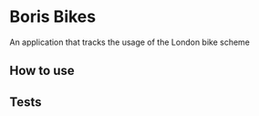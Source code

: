 # Boris Bikes

An application that tracks the usage of the London bike scheme

## How to use

## Tests
